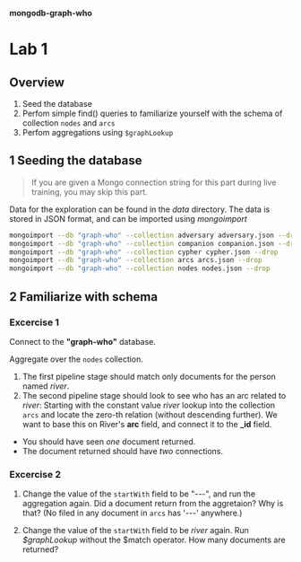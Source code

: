 __mongodb-graph-who__

Lab 1
===========

Overview
-----------

1. Seed the database
1. Perfom simple find() queries to familiarize yourself with the schema of collection `nodes` and `arcs`
1. Perfom aggregations using `$graphLookup` 


## 1 Seeding the database

> If you are given a Mongo connection string for this part during live training, you may skip this part.

Data for the exploration can be found in the *data* directory.
The data is stored in JSON format, and can be imported using *mongoimport*

```bash
mongoimport --db "graph-who" --collection adversary adversary.json --drop
mongoimport --db "graph-who" --collection companion companion.json --drop
mongoimport --db "graph-who" --collection cypher cypher.json --drop
mongoimport --db "graph-who" --collection arcs arcs.json --drop
mongoimport --db "graph-who" --collection nodes nodes.json --drop
```

## 2 Familiarize with schema

### Excercise 1

Connect to the **"graph-who"** database.

Aggregate over the `nodes` collection.

1. The first pipeline stage should match only documents for the person named *river*.
1. The second pipeline stage should look to see who has an arc related to *river*:
   Starting with the constant value *river* lookup into the collection `arcs` and locate the zero-th relation (without descending further). We want to base this on River's **arc** field, and connect it to the **_id** field.

- You should have seen _one_ document returned.
- The document returned should have _two_ connections.

### Excercise 2
1. Change the value of the `startWith` field to be "---", and run the aggregation again.
Did a document return from the aggretaion? Why is that? (No filed in any document in `arcs` has '---' anywhere.)

1. Change the value of the `startWith` field to be *river* again. Run _$graphLookup_ without the $match operator.
How many documents are returned?

<!--

db.nodes.aggregate([{$match:{name:'river'}}])
db.nodes.aggregate([
    {$match:{name:'river'}},
    {$graphLookup : {
        from : 'arcs',
        startWith : 'river',
        connectFromField : 'arc',
        connectToField : '_id',
        as : 'arcs',
        maxDepth : 0
    	}
    }
])

db.nodes.aggregate([
    {$match:{name:'river'}},
    {$graphLookup : {
        from : 'arcs',
        startWith : '---',
        connectFromField : 'arc',
        connectToField : '_id',
        as : 'arcs',
        maxDepth : 0
    	}
    }
])


db.nodes.aggregate([
    {$graphLookup : {
        from : 'arcs',
        startWith : 'river',
        connectFromField : 'arc',
        connectToField : '_id',
        as : 'arcs',
        maxDepth : 0
    	}
    }
])



-->